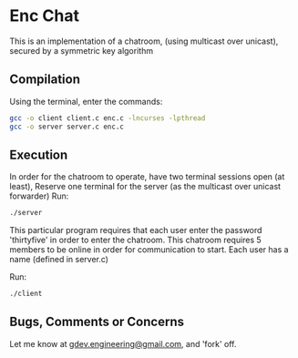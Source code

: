 # Enc Chat #

This is an implementation of a chatroom, (using multicast over unicast), secured by a symmetric key algorithm

## Compilation ##

Using the terminal, enter the commands:

```bash
gcc -o client client.c enc.c -lncurses -lpthread
gcc -o server server.c enc.c
```

## Execution ##
In order for the chatroom to operate, have two terminal sessions open (at least),
Reserve one terminal for the server (as the multicast over unicast forwarder)
Run:
```bash
./server
```

This particular program requires that each user enter the password 'thirtyfive' in order to enter the chatroom.
This chatroom requires 5 members to be online in order for communication to start. Each user has a name (defined in server.c)

Run:
```bash
./client
```

## Bugs, Comments or Concerns ##
Let me know at gdev.engineering@gmail.com, and 'fork' off.


